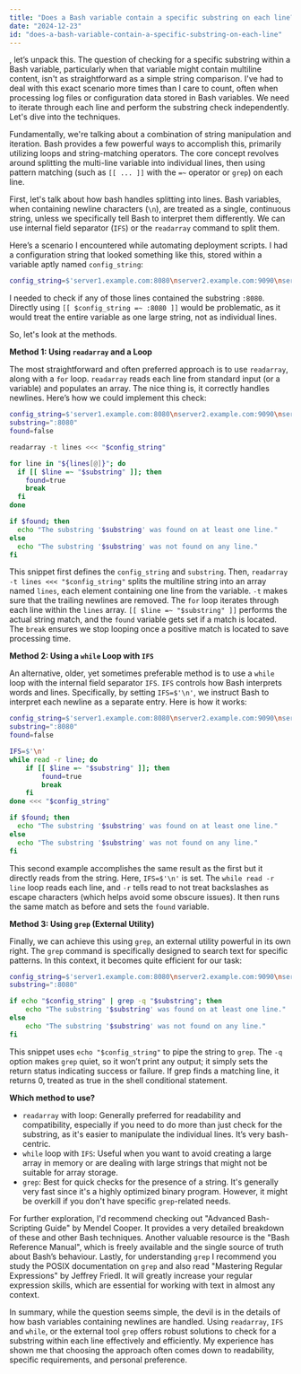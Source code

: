 ```yaml
---
title: "Does a Bash variable contain a specific substring on each line?"
date: "2024-12-23"
id: "does-a-bash-variable-contain-a-specific-substring-on-each-line"
---
```


, let’s unpack this. The question of checking for a specific substring within a Bash variable, particularly when that variable might contain multiline content, isn't as straightforward as a simple string comparison. I've had to deal with this exact scenario more times than I care to count, often when processing log files or configuration data stored in Bash variables. We need to iterate through each line and perform the substring check independently. Let's dive into the techniques.

Fundamentally, we're talking about a combination of string manipulation and iteration. Bash provides a few powerful ways to accomplish this, primarily utilizing loops and string-matching operators. The core concept revolves around splitting the multi-line variable into individual lines, then using pattern matching (such as `[[ ... ]]` with the `=~` operator or `grep`) on each line.

First, let's talk about how bash handles splitting into lines. Bash variables, when containing newline characters (`\n`), are treated as a single, continuous string, unless we specifically tell Bash to interpret them differently. We can use internal field separator (`IFS`) or the `readarray` command to split them.

Here’s a scenario I encountered while automating deployment scripts. I had a configuration string that looked something like this, stored within a variable aptly named `config_string`:

```bash
config_string=$'server1.example.com:8080\nserver2.example.com:9090\nserver3.example.com:8080\nserver4.example.com:7777'
```

I needed to check if any of those lines contained the substring `:8080`. Directly using `[[ $config_string =~ :8080 ]]` would be problematic, as it would treat the entire variable as one large string, not as individual lines.

So, let's look at the methods.

**Method 1: Using `readarray` and a Loop**

The most straightforward and often preferred approach is to use `readarray`, along with a `for` loop. `readarray` reads each line from standard input (or a variable) and populates an array. The nice thing is, it correctly handles newlines. Here’s how we could implement this check:

```bash
config_string=$'server1.example.com:8080\nserver2.example.com:9090\nserver3.example.com:8080\nserver4.example.com:7777'
substring=":8080"
found=false

readarray -t lines <<< "$config_string"

for line in "${lines[@]}"; do
  if [[ $line =~ "$substring" ]]; then
    found=true
    break
  fi
done

if $found; then
  echo "The substring '$substring' was found on at least one line."
else
  echo "The substring '$substring' was not found on any line."
fi

```

This snippet first defines the `config_string` and `substring`. Then, `readarray -t lines <<< "$config_string"` splits the multiline string into an array named `lines`, each element containing one line from the variable. `-t` makes sure that the trailing newlines are removed. The `for` loop iterates through each line within the `lines` array. `[[ $line =~ "$substring" ]]` performs the actual string match, and the `found` variable gets set if a match is located. The `break` ensures we stop looping once a positive match is located to save processing time.

**Method 2: Using a `while` Loop with `IFS`**

An alternative, older, yet sometimes preferable method is to use a `while` loop with the internal field separator `IFS`. `IFS` controls how Bash interprets words and lines. Specifically, by setting `IFS=$'\n'`, we instruct Bash to interpret each newline as a separate entry. Here is how it works:

```bash
config_string=$'server1.example.com:8080\nserver2.example.com:9090\nserver3.example.com:8080\nserver4.example.com:7777'
substring=":8080"
found=false

IFS=$'\n'
while read -r line; do
    if [[ $line =~ "$substring" ]]; then
        found=true
        break
    fi
done <<< "$config_string"

if $found; then
  echo "The substring '$substring' was found on at least one line."
else
  echo "The substring '$substring' was not found on any line."
fi
```

This second example accomplishes the same result as the first but it directly reads from the string. Here, `IFS=$'\n'` is set. The `while read -r line` loop reads each line, and `-r` tells read to not treat backslashes as escape characters (which helps avoid some obscure issues). It then runs the same match as before and sets the `found` variable.

**Method 3: Using `grep` (External Utility)**

Finally, we can achieve this using `grep`, an external utility powerful in its own right. The `grep` command is specifically designed to search text for specific patterns. In this context, it becomes quite efficient for our task:

```bash
config_string=$'server1.example.com:8080\nserver2.example.com:9090\nserver3.example.com:8080\nserver4.example.com:7777'
substring=":8080"

if echo "$config_string" | grep -q "$substring"; then
    echo "The substring '$substring' was found on at least one line."
else
    echo "The substring '$substring' was not found on any line."
fi
```

This snippet uses `echo "$config_string"` to pipe the string to `grep`. The `-q` option makes `grep` quiet, so it won’t print any output; it simply sets the return status indicating success or failure. If grep finds a matching line, it returns 0, treated as true in the shell conditional statement.

**Which method to use?**

*   `readarray` with loop: Generally preferred for readability and compatibility, especially if you need to do more than just check for the substring, as it's easier to manipulate the individual lines. It’s very bash-centric.
*   `while` loop with `IFS`: Useful when you want to avoid creating a large array in memory or are dealing with large strings that might not be suitable for array storage.
*   `grep`: Best for quick checks for the presence of a string. It's generally very fast since it's a highly optimized binary program. However, it might be overkill if you don't have specific `grep`-related needs.

For further exploration, I'd recommend checking out "Advanced Bash-Scripting Guide" by Mendel Cooper. It provides a very detailed breakdown of these and other Bash techniques. Another valuable resource is the "Bash Reference Manual", which is freely available and the single source of truth about Bash’s behaviour. Lastly, for understanding `grep` I recommend you study the POSIX documentation on `grep` and also read "Mastering Regular Expressions" by Jeffrey Friedl. It will greatly increase your regular expression skills, which are essential for working with text in almost any context.

In summary, while the question seems simple, the devil is in the details of how bash variables containing newlines are handled. Using `readarray`, `IFS` and `while`, or the external tool `grep` offers robust solutions to check for a substring within each line effectively and efficiently. My experience has shown me that choosing the approach often comes down to readability, specific requirements, and personal preference.
